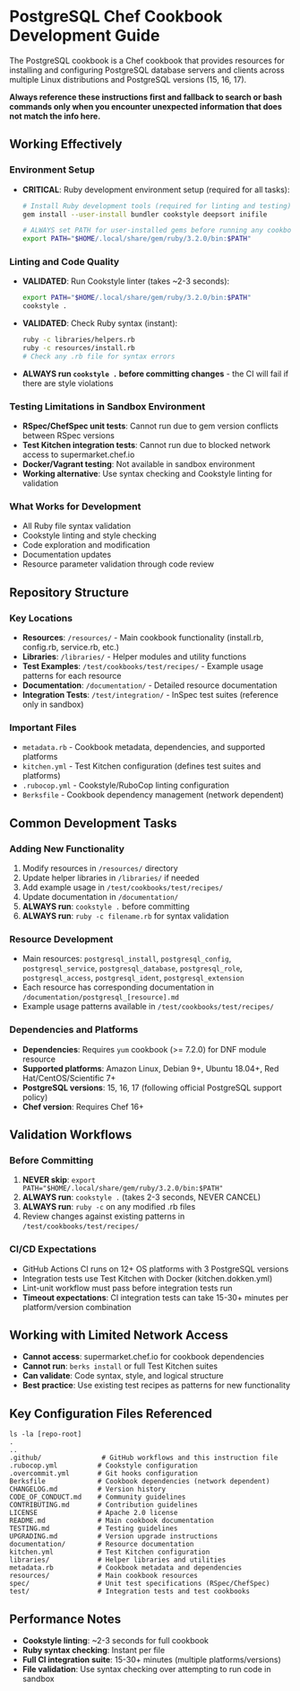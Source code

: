 # PostgreSQL Chef Cookbook Development Guide

The PostgreSQL cookbook is a Chef cookbook that provides resources for installing and configuring PostgreSQL database servers and clients across multiple Linux distributions and PostgreSQL versions (15, 16, 17).

**Always reference these instructions first and fallback to search or bash commands only when you encounter unexpected information that does not match the info here.**

## Working Effectively

### Environment Setup
- **CRITICAL**: Ruby development environment setup (required for all tasks):
  ```bash
  # Install Ruby development tools (required for linting and testing)
  gem install --user-install bundler cookstyle deepsort inifile
  
  # ALWAYS set PATH for user-installed gems before running any cookbook commands
  export PATH="$HOME/.local/share/gem/ruby/3.2.0/bin:$PATH"
  ```

### Linting and Code Quality
- **VALIDATED**: Run Cookstyle linter (takes ~2-3 seconds):
  ```bash
  export PATH="$HOME/.local/share/gem/ruby/3.2.0/bin:$PATH"
  cookstyle .
  ```
- **VALIDATED**: Check Ruby syntax (instant):
  ```bash
  ruby -c libraries/helpers.rb
  ruby -c resources/install.rb
  # Check any .rb file for syntax errors
  ```
- **ALWAYS run `cookstyle .` before committing changes** - the CI will fail if there are style violations

### Testing Limitations in Sandbox Environment
- **RSpec/ChefSpec unit tests**: Cannot run due to gem version conflicts between RSpec versions
- **Test Kitchen integration tests**: Cannot run due to blocked network access to supermarket.chef.io
- **Docker/Vagrant testing**: Not available in sandbox environment
- **Working alternative**: Use syntax checking and Cookstyle linting for validation

### What Works for Development
- All Ruby file syntax validation
- Cookstyle linting and style checking  
- Code exploration and modification
- Documentation updates
- Resource parameter validation through code review

## Repository Structure

### Key Locations
- **Resources**: `/resources/` - Main cookbook functionality (install.rb, config.rb, service.rb, etc.)
- **Libraries**: `/libraries/` - Helper modules and utility functions 
- **Test Examples**: `/test/cookbooks/test/recipes/` - Example usage patterns for each resource
- **Documentation**: `/documentation/` - Detailed resource documentation
- **Integration Tests**: `/test/integration/` - InSpec test suites (reference only in sandbox)

### Important Files
- `metadata.rb` - Cookbook metadata, dependencies, and supported platforms
- `kitchen.yml` - Test Kitchen configuration (defines test suites and platforms)
- `.rubocop.yml` - Cookstyle/RuboCop linting configuration
- `Berksfile` - Cookbook dependency management (network dependent)

## Common Development Tasks

### Adding New Functionality
1. Modify resources in `/resources/` directory
2. Update helper libraries in `/libraries/` if needed
3. Add example usage in `/test/cookbooks/test/recipes/`
4. Update documentation in `/documentation/`
5. **ALWAYS run**: `cookstyle .` before committing
6. **ALWAYS run**: `ruby -c filename.rb` for syntax validation

### Resource Development
- Main resources: `postgresql_install`, `postgresql_config`, `postgresql_service`, `postgresql_database`, `postgresql_role`, `postgresql_access`, `postgresql_ident`, `postgresql_extension`
- Each resource has corresponding documentation in `/documentation/postgresql_[resource].md`
- Example usage patterns available in `/test/cookbooks/test/recipes/`

### Dependencies and Platforms
- **Dependencies**: Requires `yum` cookbook (>= 7.2.0) for DNF module resource
- **Supported platforms**: Amazon Linux, Debian 9+, Ubuntu 18.04+, Red Hat/CentOS/Scientific 7+
- **PostgreSQL versions**: 15, 16, 17 (following official PostgreSQL support policy)
- **Chef version**: Requires Chef 16+

## Validation Workflows

### Before Committing
1. **NEVER skip**: `export PATH="$HOME/.local/share/gem/ruby/3.2.0/bin:$PATH"`
2. **ALWAYS run**: `cookstyle .` (takes 2-3 seconds, NEVER CANCEL)
3. **ALWAYS run**: `ruby -c` on any modified .rb files  
4. Review changes against existing patterns in `/test/cookbooks/test/recipes/`

### CI/CD Expectations  
- GitHub Actions CI runs on 12+ OS platforms with 3 PostgreSQL versions
- Integration tests use Test Kitchen with Docker (kitchen.dokken.yml)
- Lint-unit workflow must pass before integration tests run
- **Timeout expectations**: CI integration tests can take 15-30+ minutes per platform/version combination

## Working with Limited Network Access
- **Cannot access**: supermarket.chef.io for cookbook dependencies
- **Cannot run**: `berks install` or full Test Kitchen suites
- **Can validate**: Code syntax, style, and logical structure
- **Best practice**: Use existing test recipes as patterns for new functionality

## Key Configuration Files Referenced
```
ls -la [repo-root]
.
..
.github/               # GitHub workflows and this instruction file
.rubocop.yml          # Cookstyle configuration  
.overcommit.yml       # Git hooks configuration
Berksfile             # Cookbook dependencies (network dependent)
CHANGELOG.md          # Version history
CODE_OF_CONDUCT.md    # Community guidelines
CONTRIBUTING.md       # Contribution guidelines  
LICENSE               # Apache 2.0 license
README.md             # Main cookbook documentation
TESTING.md            # Testing guidelines
UPGRADING.md          # Version upgrade instructions
documentation/        # Resource documentation
kitchen.yml           # Test Kitchen configuration
libraries/            # Helper libraries and utilities
metadata.rb           # Cookbook metadata and dependencies
resources/            # Main cookbook resources
spec/                 # Unit test specifications (RSpec/ChefSpec)
test/                 # Integration tests and test cookbooks
```

## Performance Notes
- **Cookstyle linting**: ~2-3 seconds for full cookbook
- **Ruby syntax checking**: Instant per file  
- **Full CI integration suite**: 15-30+ minutes (multiple platforms/versions)
- **File validation**: Use syntax checking over attempting to run code in sandbox
